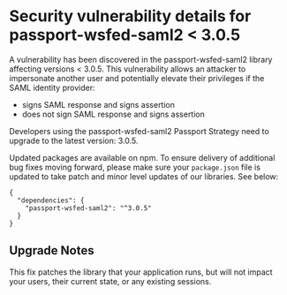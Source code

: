 Security vulnerability details for passport-wsfed-saml2 < 3.0.5
===============================================================

A vulnerability has been discovered in the passport-wsfed-saml2 library affecting versions < 3.0.5. This vulnerability allows an attacker to impersonate another user and potentially elevate their privileges if the SAML identity provider:

* signs SAML response and signs assertion
* does not sign SAML response and signs assertion

Developers using the passport-wsfed-saml2 Passport Strategy need to upgrade to the latest version: 3.0.5.

Updated packages are available on npm. To ensure delivery of additional bug fixes moving forward, please make sure your `package.json` file is updated to take patch and minor level updates of our libraries. See below:

```
{
  "dependencies": {
    "passport-wsfed-saml2": "^3.0.5"
  }
}
```

## Upgrade Notes

This fix patches the library that your application runs, but will not impact your users, their current state, or any existing sessions.
